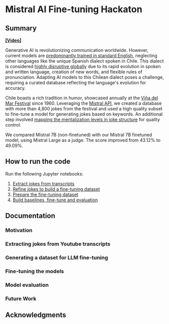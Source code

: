 # Mistral AI Fine-tuning Hackaton

## Summary

**[[Video]](https://youtu.be/Wb4J4xOhjGo?si=k-zOEQCmSK5ucvBM)**

Generative AI is revolutionizing communication worldwide. However, current models are [predominantly trained in standard English](https://blog.modernmt.com/making-generative-ai-multilingual-at-scale/), neglecting other languages like the unique Spanish dialect spoken in Chile. This dialect is considered [highly disruptive globally](https://www.elmundo.es/cultura/2021/11/30/61a4a36321efa013518b4571.html) due to its rapid evolution in spoken and written language, creation of new words, and flexible rules of pronunciation. Adapting AI models to this Chilean dialect poses a challenge, requiring a curated database reflecting the language's evolution for accuracy.

Chile boasts a rich tradition in humor, showcased annually at the [Viña del Mar Festival](https://en.wikipedia.org/wiki/Vi%C3%B1a_del_Mar_International_Song_Festival) since 1960. Leveraging the [Mistral API](https://docs.mistral.ai/), we created a database with more than 4,800 jokes from the festival and used a high quality subset to fine-tune a model for generating jokes based on keywords. An additional step involved [mapping the mentalization levels in joke structure](https://pubmed.ncbi.nlm.nih.gov/26597196/) for quality control.

We compared Mistral 7B (non-finetuned) with our Mistral 7B finetuned model, using Mistral Large as a judge. The score improved from 43.12% to 49.09%.

## How to run the code

Run the following Jupyter notebooks:

1. [Extract jokes from transcripts](/notebooks/01_extract_jokes_from_transcripts.ipynb)
2. [Refine jokes to build a fine-tuning dataset](/notebooks/02_refine_jokes_dataset.ipynb)
3. [Prepare the fine-tuning dataset](/notebooks/03_prepare_dataset.ipynb)
4. [Build baselines, fine-tune and evaluation](/notebooks/04_building_baselines_and_fine_tuning.ipynb)

## Documentation

### Motivation

### Extracting jokes from Youtube transcripts

### Generating a dataset for LLM fine-tuning

### Fine-tuning the models

### Model evaluation

### Future Work


## Acknowledgments